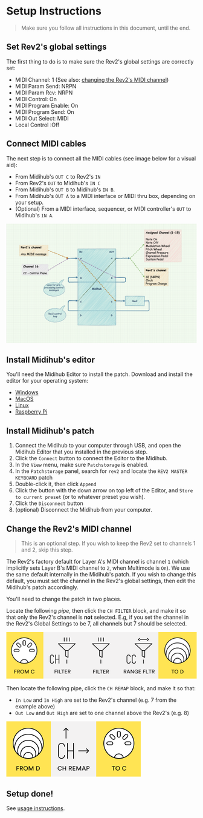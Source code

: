 # Setup Instructions
> Make sure you follow all instructions in this document, until the end.

## Set Rev2's global settings
The first thing to do is to make sure the Rev2's global settings are correctly set:

- MIDI Channel: 1 (See also: [changing the Rev2's MIDI channel](#changing-the-rev2s-midi-channel))
- MIDI Param Send: NRPN
- MIDI Param Rcv: NRPN
- MIDI Control: On
- MIDI Program Enable: On
- MIDI Program Send: On
- MIDI Out Select: MIDI
- Local Control :Off

## Connect MIDI cables
The next step is to connect all the MIDI cables (see image below for a visual aid):

- From Midihub's `OUT C` to Rev2's `IN`
- From Rev2's `OUT` to Midihub's `IN C`
- From Midihub's `OUT B` to Midihub's `IN B`.
- From Midihub's `OUT A` to a MIDI interface or MIDI thru box, depending on your setup.
- (Optional) From a MIDI interface, sequencer, or MIDI controller's `OUT` to Midihub's `IN A`.

![](diagram.png)

## Install Midihub's editor
You'll need the Midihub Editor to install the patch. Download and install the editor for your operating system:

- [Windows](https://blokas.io/midihub/downloads/latest/windows/)
- [MacOS](https://blokas.io/midihub/downloads/latest/mac/)
- [Linux](https://blokas.io/midihub/downloads/latest/linux/)
- [Raspberry Pi](https://blokas.io/midihub/downloads/latest/linux_arm/)

## Install Midihub's patch

1. Connect the Midihub to your computer through USB, and open the Midihub Editor that you installed in the previous step.
2. Click the `Connect` button to connect the Editor to the Midihub.
3. In the `View` menu, make sure `Patchstorage` is enabled.
4. In the `Patchstorage` panel, search for `rev2` and locate the `REV2 MASTER KEYBOARD` patch
5. Double-click it, then click `Append`
6. Click the button with the down arrow on top left of the Editor, and `Store to current preset` (or to whatever preset you wish).
7. Click the `Disconnect` button
8. (optional) Disconnect the Midihub from your computer.

## Change the Rev2's MIDI channel
> This is an optional step. If you wish to keep the Rev2 set to channels 1 and 2, skip this step.

The Rev2's factory default for Layer A's MIDI channel is channel `1` (which implicitly sets Layer B's MIDI channel to `2`, when Multimode is `On`). We use the same default internally in the Midihub's patch. If you wish to change this default, you must set the channel in the Rev2's global settings, then edit the Midihub's patch accordingly.

You'll need to change the patch in two places.

Locate the following _pipe_, then click the `CH FILTER` block, and make it so that only the Rev2's channel is **not** selected. E.g, if you set the channel in the Rev2's Global Settings to be 7, all channels but 7 should be selected.

![](patch-point-1.png)

Then locate the following pipe, click the `CH REMAP` block, and make it so that:

- `In Low` and `In High` are set to the Rev2's channel (e.g. 7 from the example above)
- `Out Low` and `Out High` are set to one channel above the Rev2's (e.g. 8)

![](patch-point-2.png)

## Setup done!
See [usage instructions](README.md#usage).